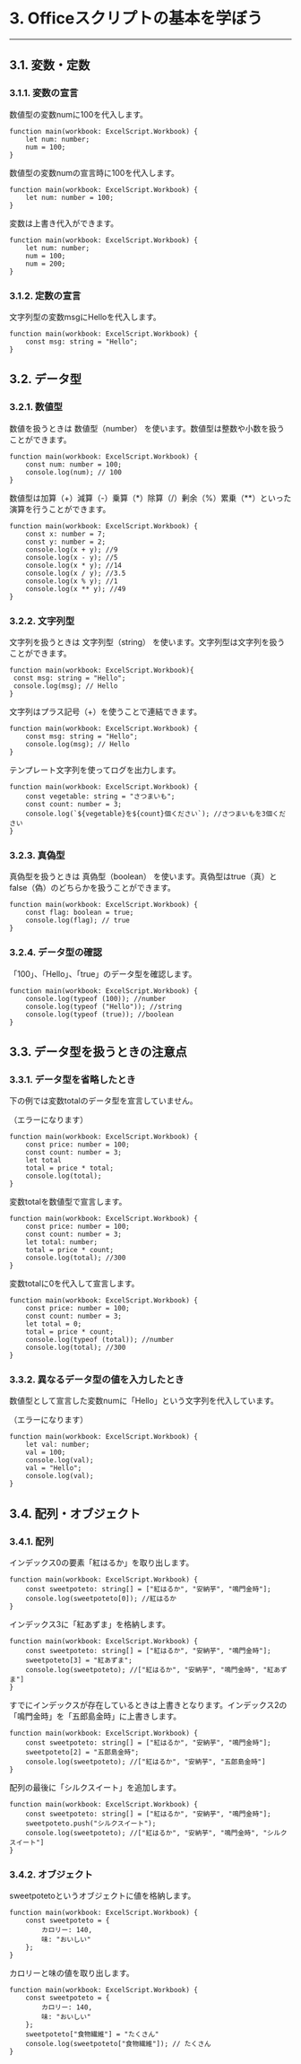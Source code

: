 # 3. Officeスクリプトの基本を学ぼう
***

## 3.1. 変数・定数

### 3.1.1. 変数の宣⾔

数値型の変数numに100を代⼊します。

```tsx
function main(workbook: ExcelScript.Workbook) {
    let num: number;
    num = 100;
}
```

数値型の変数numの宣⾔時に100を代⼊します。

```tsx
function main(workbook: ExcelScript.Workbook) {
    let num: number = 100;
}
```

変数は上書き代⼊ができます。

```tsx
function main(workbook: ExcelScript.Workbook) {
    let num: number;
    num = 100;
    num = 200;
}
```

### 3.1.2. 定数の宣⾔

⽂字列型の変数msgにHelloを代⼊します。

```tsx
function main(workbook: ExcelScript.Workbook) {
    const msg: string = "Hello";
}
```

## 3.2. データ型

### 3.2.1. 数値型

数値を扱うときは 数値型（number） を使います。数値型は整数や⼩数を扱うことができます。

```tsx
function main(workbook: ExcelScript.Workbook) {
    const num: number = 100;
    console.log(num); // 100
}
```

数値型は加算（+）減算（-）乗算（*）除算（/）剰余（%）累乗（**）といった演算を⾏うことができます。

```tsx
function main(workbook: ExcelScript.Workbook) {
    const x: number = 7;
    const y: number = 2;
    console.log(x + y); //9
    console.log(x - y); //5
    console.log(x * y); //14
    console.log(x / y); //3.5
    console.log(x % y); //1
    console.log(x ** y); //49
}
```

### 3.2.2. ⽂字列型

⽂字列を扱うときは ⽂字列型（string） を使います。⽂字列型は⽂字列を扱うことができます。

```tsx
function main(workbook: ExcelScript.Workbook){
 const msg: string = "Hello";
 console.log(msg); // Hello
}
```

⽂字列はプラス記号（+）を使うことで連結できます。

```tsx
function main(workbook: ExcelScript.Workbook) {
    const msg: string = "Hello";
    console.log(msg); // Hello
}
```

テンプレート⽂字列を使ってログを出⼒します。

```tsx
function main(workbook: ExcelScript.Workbook) {
    const vegetable: string = "さつまいも";
    const count: number = 3;
    console.log(`${vegetable}を${count}個ください`); //さつまいもを3個ください
}
```

### 3.2.3. 真偽型

真偽型を扱うときは 真偽型（boolean） を使います。真偽型はtrue（真）とfalse（偽）のどちらかを扱うことができます。

```tsx
function main(workbook: ExcelScript.Workbook) {
    const flag: boolean = true;
    console.log(flag); // true
}
```

### 3.2.4. データ型の確認

「100」、「Hello」、「true」のデータ型を確認します。

```tsx
function main(workbook: ExcelScript.Workbook) {
    console.log(typeof (100)); //number
    console.log(typeof ("Hello")); //string
    console.log(typeof (true)); //boolean
}
```

## 3.3. データ型を扱うときの注意点

### 3.3.1. データ型を省略したとき

下の例では変数totalのデータ型を宣⾔していません。

（エラーになります）

```tsx
function main(workbook: ExcelScript.Workbook) {
    const price: number = 100;
    const count: number = 3;
    let total
    total = price * total;
    console.log(total);
}
```

変数totalを数値型で宣⾔します。

```tsx
function main(workbook: ExcelScript.Workbook) {
    const price: number = 100;
    const count: number = 3;
    let total: number;
    total = price * count;
    console.log(total); //300
}
```

変数totalに0を代⼊して宣⾔します。

```tsx
function main(workbook: ExcelScript.Workbook) {
    const price: number = 100;
    const count: number = 3;
    let total = 0;
    total = price * count;
    console.log(typeof (total)); //number
    console.log(total); //300
}
```

### 3.3.2. 異なるデータ型の値を⼊⼒したとき

数値型として宣⾔した変数numに「Hello」という⽂字列を代⼊しています。

（エラーになります）

```tsx
function main(workbook: ExcelScript.Workbook) {
    let val: number;
    val = 100;
    console.log(val);
    val = "Hello";
    console.log(val);
}
```

## 3.4. 配列・オブジェクト

### 3.4.1. 配列

インデックス0の要素「紅はるか」を取り出します。

```tsx
function main(workbook: ExcelScript.Workbook) {
    const sweetpoteto: string[] = ["紅はるか", "安納芋", "鳴⾨⾦時"];
    console.log(sweetpoteto[0]); //紅はるか
}
```

インデックス3に「紅あずま」を格納します。

```tsx
function main(workbook: ExcelScript.Workbook) {
    const sweetpoteto: string[] = ["紅はるか", "安納芋", "鳴⾨⾦時"];
    sweetpoteto[3] = "紅あずま";
    console.log(sweetpoteto); //["紅はるか", "安納芋", "鳴⾨⾦時", "紅あずま"]
}
```

すでにインデックスが存在しているときは上書きとなります。インデックス2の「鳴⾨⾦時」を「五郎島⾦時」に上書きします。

```tsx
function main(workbook: ExcelScript.Workbook) {
    const sweetpoteto: string[] = ["紅はるか", "安納芋", "鳴⾨⾦時"];
    sweetpoteto[2] = "五郎島⾦時";
    console.log(sweetpoteto); //["紅はるか", "安納芋", "五郎島⾦時"]
}
```

配列の最後に「シルクスイート」を追加します。

```tsx
function main(workbook: ExcelScript.Workbook) {
    const sweetpoteto: string[] = ["紅はるか", "安納芋", "鳴⾨⾦時"];
    sweetpoteto.push("シルクスイート");
    console.log(sweetpoteto); //["紅はるか", "安納芋", "鳴⾨⾦時", "シルクスイート"]
}
```

### 3.4.2. オブジェクト

sweetpotetoというオブジェクトに値を格納します。

```tsx
function main(workbook: ExcelScript.Workbook) {
    const sweetpoteto = {
        カロリー: 140,
        味: "おいしい"
    };
}
```

カロリーと味の値を取り出します。

```tsx
function main(workbook: ExcelScript.Workbook) {
    const sweetpoteto = {
        カロリー: 140,
        味: "おいしい"
    };
    sweetpoteto["食物繊維"] = "たくさん"
    console.log(sweetpoteto["食物繊維"]); // たくさん
}
```